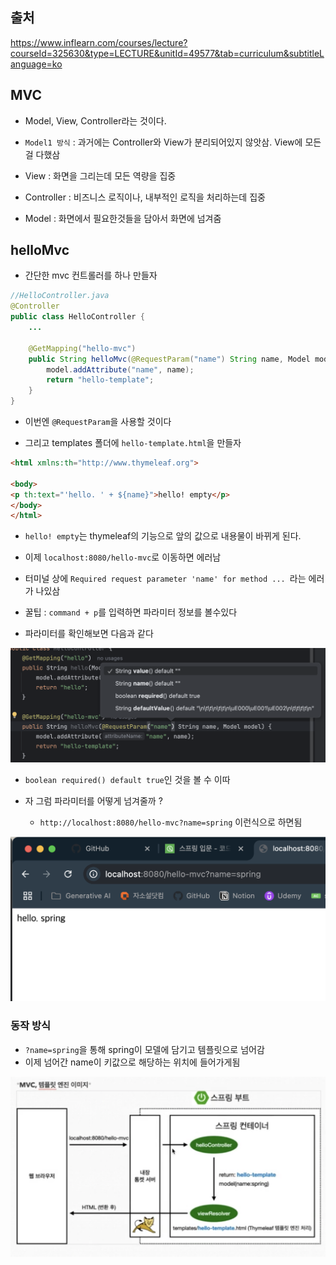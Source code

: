 ## 출처

https://www.inflearn.com/courses/lecture?courseId=325630&type=LECTURE&unitId=49577&tab=curriculum&subtitleLanguage=ko

## MVC

- Model, View, Controller라는 것이다.

- `Model1 방식` : 과거에는 Controller와 View가 분리되어있지 않앗삼. View에 모든걸 다했삼

- View : 화면을 그리는데 모든 역량을 집중

- Controller : 비즈니스 로직이나, 내부적인 로직을 처리하는데 집중

- Model : 화면에서 필요한것들을 담아서 화면에 넘겨줌

## helloMvc

- 간단한 mvc 컨트롤러를 하나 만들자

```java
//HelloController.java
@Controller
public class HelloController {
    ...

    @GetMapping("hello-mvc")
    public String helloMvc(@RequestParam("name") String name, Model model) {
        model.addAttribute("name", name);
        return "hello-template";
    }
}

```

- 이번엔 `@RequestParam`을 사용할 것이다

- 그리고 templates 폴더에 `hello-template.html`을 만들자

```html
<html xmlns:th="http://www.thymeleaf.org">

<body>
<p th:text="'hello. ' + ${name}">hello! empty</p>
</body>
</html>
```

- `hello! empty`는 thymeleaf의 기능으로 앞의 값으로 내용물이 바뀌게 된다.

- 이제 `localhost:8080/hello-mvc`로 이동하면 에러남

- 터미널 상에 `Required request parameter 'name' for method ... `라는 에러가 나있삼

- 꿀팁 : `command + p`를 입력하면 파라미터 정보를 볼수있다

- 파라미터를 확인해보면 다음과 같다

![alt text](image-29.png)

- `boolean required() default true`인 것을 볼 수 이따

- 자 그럼 파라미터를 어떻게 넘겨줄까 ?

    - `http://localhost:8080/hello-mvc?name=spring` 이런식으로 하면됨


![alt text](image-30.png)

### 동작 방식

- `?name=spring`을 통해 spring이 모델에 담기고 템플릿으로 넘어감
- 이제 넘어간 name이 키값으로 해당하는 위치에 들어가게됨 

![alt text](image-31.png)


